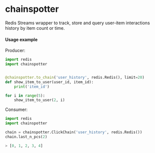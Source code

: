 # chainspotter
Redis Streams wrapper to track, store and query user-item interactions history by item count or time.

#### Usage example
Producer:
```python
import redis
import chainspotter


@chainspotter.to_chain('user_history', redis.Redis(), limit=20)
def show_item_to_user(user_id, item_id):
    print('item_id')

for i in range(5):
    show_item_to_user(2, i)
```

Consumer:
```python
import redis
import chainspotter

chain = chainspotter.ClickChain('user_history', redis.Redis())
chain.last_n_pcs(2)

> [0, 1, 2, 3, 4]
```
